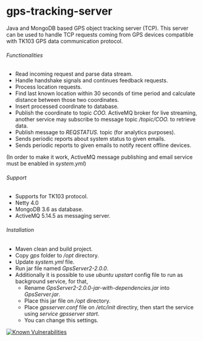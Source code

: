 # gps-tracking-server
Java and MongoDB based GPS object tracking server (TCP). This server can be used to handle TCP requests coming from GPS devices compatible with TK103 GPS data communication protocol.

###### Functionalities
 - Read incoming request and parse data stream.
 - Handle handshake signals and continues feedback requests.
 - Process location requests.
 - Find last known location within 30 seconds of time period and calculate distance between those two coordinates.
 - Insert processed coordinate to database.
 - Publish the coordinate to topic *COO.* ActiveMQ broker for live streaming, another service may subscribe to message topic */topic/COO.* to retrieve data.
 - Publish message to *REQSTATUS.* topic (for analytics purposes).
 - Sends periodic reports about system status to given emails.
 - Sends periodic reports to given emails to notify recent offline devices.
 
 (In order to make it work, ActiveMQ message publishing and email service must be enabled in *system.yml*)

###### Support
 - Supports for TK103 protocol.
 - Netty 4.0
 - MongoDB 3.6 as database.
 - ActiveMQ 5.14.5 as messaging server.
 
###### Installation
 - Maven clean and build project.
 - Copy *gps* folder to */opt* directory.
 - Update *system.yml* file.
 - Run jar file named *GpsServer2-2.0.0*.
 - Additionally it is possible to use *ubuntu upstart* config file to run as background service, for that,
   - Rename *GpsServer2-2.0.0-jar-with-dependencies.jar* into *GpsServer.jar*.
   - Place this jar file on */opt* directory.
   - Place *gpsserver.conf* file on */etc/init* directiry, then start the service using *service gpsserver start*.
   - You can change this settings.
   
   
<a href="https://snyk.io/test/github/benj-c/gps-tracking-server?targetFile=pom.xml"><img src="https://snyk.io/test/github/benj-c/gps-tracking-server/badge.svg?targetFile=pom.xml" alt="Known Vulnerabilities" data-canonical-src="https://snyk.io/test/github/benj-c/gps-tracking-server?targetFile=pom.xml" style="max-width:100%;"></a>
